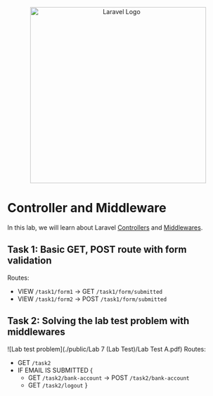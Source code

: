 <p align="center"><a href="https://laravel.com" target="_blank"><img src="https://raw.githubusercontent.com/laravel/art/master/logo-lockup/5%20SVG/2%20CMYK/1%20Full%20Color/laravel-logolockup-cmyk-red.svg" width="400" alt="Laravel Logo"></a></p>

# Controller and Middleware
In this lab, we will learn about Laravel [Controllers](https://laravel.com/docs/10.x/controllers) and [Middlewares](https://laravel.com/docs/10.x/middleware).

## Task 1: Basic GET, POST route with form validation
Routes: 
- VIEW `/task1/form1` -> GET `/task1/form/submitted`
- VIEW `/task1/form2` -> POST `/task1/form/submitted`

## Task 2: Solving the lab test problem with middlewares
![Lab test problem](./public/Lab 7 (Lab Test)/Lab Test A.pdf)
Routes:
- GET `/task2` 
- IF EMAIL IS SUBMITTED {
    - GET `/task2/bank-account` -> POST `/task2/bank-account`
    - GET `/task2/logout` 
    }